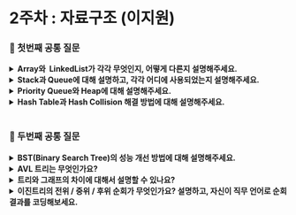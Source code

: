 # 2주차 : 자료구조 (이지원)

### 🎨 첫번째 공통 질문
<details>
<summary><strong>Array와  LinkedList가 각각 무엇인지, 어떻게 다른지 설명해주세요.</strong></summary>
<div markdown="1">
<ul>
<div>

### Array(배열)

- 순차적으로 데이터를 저장하는 자료구조
- 크기는 고정길이로 처음 생성할 때 정해지며, 이후 변경 불가
- 데이터의 순서가 있기 때문에 0부터 시작하는 index가 존재하며, index를 사용해 특정 요소를 찾고 조작이 가능
- 순차적으로 존재하는 데이터의 중간에 요소가 삽입되거나 삭제되는 경우 그 뒤의 모든 요소들을 한 칸씩 뒤로 밀거나 당겨줘야 함 <br>
  ➡️ 이 문제를 해결하기 위해 나온 자료구조가 **LinkedList**

### LinkedList(연결리스트)

- 데이터를 저장하고 있는 각 노드를 서로 연결 시켜 만든 선형 자료구조
- 크기가 정해져 있지 않음
- 각각의 노드는 자기 자신 다음에 어떤 원소가 저장되어 있는지 알기 때문에 연결을 끊고 다음 노드로 이어주거나 중간 연결을 끊고 새로운 노드에 각각 연결되도록 설정하여 시간복잡도 `O(1)`로 삭제와 삽입을 진행
- 특정 값을 찾기 위해서는 연결리스트 내부의 원소를 모두 다 확인해야 함

### 정리

- Array는 검색이 빠르지만, 삽입, 삭제가 느림
- LinkedList는 삽입, 삭제가 빠르지만, 검색이 느림
</div>
</ul>
</div>
</details>
<details>
<summary><strong>Stack과 Queue에 대해 설명하고, 각각 어디에 사용되었는지 설명해주세요.</strong></summary>
<div markdown="1">
<ul>
<div>

### Stack

![image](https://github.com/user-attachments/assets/98a52e3a-6d7c-4d69-b0ae-e7d7b614f9b0)

- 먼저 들어간 요소가 가장 나중에 나오게 되는 `선입후출(LIFO, Last In First Out)`의 구조를 가진 선형 자료구조
- 주로 Array(배열)를 사용해 구현
- 브라우저의 '뒤로가기', ctrl + z 되돌리기 연산 등에 사용

### Queue

![image](https://github.com/user-attachments/assets/9486432c-d77a-4966-8a1a-939260ea4efe)

- 먼저 들어간 요소가 가장 먼저 나오게 되는 `선입선출(FIFO, First In First Out)`의 구조를 가진 선형 자료구조
- 주로 LinkedList(연결리스트)를 사용해 구현
- 프린터 출력 요청, CPU 스케줄링 Ready 큐 등에 사용
</div>
</ul>
</div>
</details>
<details>
<summary><strong>Priority Queue와 Heap에 대해 설명해주세요.</strong></summary>
<div markdown="1">
<ul>
<div>

### Prioritiy Queue(우선순위 큐)

- 들어간 순서에 상관없이 우선순위가 높은 데이터를 먼저 꺼내기 위해 고안된 자료구조

### Heap

- 최댓값 또는 최솟값을 찾아내는 연산을 쉽게 하기 위해 고안된 구조
- 완전이진트리
    - 각 노드가 최대 2개의 자식 노드를 갖는 트리 형태의 자료구조
    - 마지막 레벨을 제외한 모든 노드는 완전히 채워져 있어야 함
- 최대힙 : 각 노드의 키값이 자식의 키값보다 작지 않은 자료구조
- 최소힙 : 각 노드의 키값이 자식의 키값보다 크지 않은 자료구조

### 우선순위 큐 구현 방법

- Array, LinkedList, Heap 사용하는 방법
- 주로 Heap을 사용하는 방식으로 구현 ➡️ 시간복잡도 때문
</div>
</ul>
</div>
</details>
<details>
<summary><strong>Hash Table과 Hash Collision 해결 방법에 대해 설명해주세요.</strong></summary>
<div markdown="1">
<ul>
<div>

### Hash Table

- (Key, Value)로 데이터를 저장하는 자료구조, 빠르게 데이터를 검색할 수 있는 자료구조
- 빠른 검색 속도를 제공하는 이유는 내부적으로 배열(버킷)을 사용하여 데이터를 저장하기 때문
    - 버킷 : 실제 값이 저장되는 장소
- 각 Key값은 해시함수에 의해 고유한 index를 가지게 되어 바로 접근할 수 있으므로 평균 `O(1)`의 시간 복잡도로 데이터를 조회

### Hash Collision 발생 이유

- **Hash Collision(해시 충돌)** : 서로 다른 Key에 대해 같은 해시값을 갖는 경우
- 해시 테이블에 접근하는 Key 값은 무한하고, 해시 함수를 통해 나온 Hash 값은 유한하기 때문

### Hash Collision 해결 방법

- **Separate Chaining(분리 연결법)** : 동일한 버킷에 저장되어야하는 데이터에 체인을 걸어 찾는 데이터가 나올 때까지 계속 체인을 따라가는 방식
- **Open Addressing(개방 주소법)** : 저장해야하는 인덱스에 값이 있으면 다른 인덱스에 저장하는 방법
</div>
</ul>
</div>
</details>
<br>

### 🎨 두번째 공통 질문
<details>
<summary><strong>BST(Binary Search Tree)의 성능 개선 방법에 대해 설명해주세요.</strong></summary>
<div markdown="1">
<ul>
<div>

### BST (Binary Search Tree)

- **이진 탐색 트리**로, 이진 탐색과 연결 리스트를 결합한 자료구조
- 이진 탐색은 정렬된 리스트에서 검색 범위를 줄여 나가면서 검색 값을 찾는 알고리즘
- 왼쪽 트리의 모든 값은 반드시 부모 노드보다 작아야 하고, 오른쪽 트리의 값은 부모 노드보다 커야 하는 특징
- 탐색 연산은 트리의 높이에 영향을 받기 때문에 높이가 h일 때 시간 복잡도는 `O(h)`
- 트리의 균형이 한쪽으로 치우쳐진 경우 worst case가 되고 `O(N)`의 시간 복잡도 가짐

![image](https://github.com/user-attachments/assets/bb3dd014-0712-4588-92bc-2dab7cddafa4)

### 성능 개선 방법

- BST의 양쪽 높이의 균형을 맞추는 방법
    - AVL 트리
    - Red-Black 트리

### RBT(Red-Black Tree)

- BST를 기반으로 하는 트리 형식 자료구조로, BST의 삽입, 삭제 연산 과정에서 발생할 수 있는 문제점을 해결하기 위해 만들어짐
- 모든 노드는 빨간색 또는 검은색
- 루트 노드는 검은색
- 모든 리프 노드(NIL)들은 검은색
    - NIL : null leaf, 자료를 갖지 않고 트리의 끝을 나타내는 노드
- 빨간색 노드의 자식은 검은색으로, 빨간색 노드가 연속으로 나올 수 없음
- 모든 리프 노드에서 black depth는 같음 = 리프 노드에서 루트 노드까지 가는 경로에서 만나는 검은색 노드의 개수는 동일

![image](https://github.com/user-attachments/assets/71778e96-35d8-4448-9b2c-2b2327c68a88)

</div>
</ul>
</div>
</details>
<details>
<summary><strong>AVL 트리는 무엇인가요?</strong></summary>
<div markdown="1">
<ul>
<div>

- 각 노드의 서브트리 높이 차이가 최대 1을 유지하도록 스스로 균형을 유지하는 트리
    - 균형 계수(Balance Factor, BF) : 서브트리의 높이 차이
- 노드의 균형 계수는 항상 -1, 0, 1
- 삽입과 삭제 연산을 수행할 때마다 트리의 균형 계수를 체크하고 균형 계수가 1보다 커질 때 회전(Rotation) 연산을 통해 균형 유지
</div>
</ul>
</div>
</details>
<details>
<summary><strong>트리와 그래프의 차이에 대해서 설명할 수 있나요?</strong></summary>
<div markdown="1">
<ul>
<div>

<img width="400" alt="트리와 그래프" src="https://github.com/user-attachments/assets/89c06807-fddd-4fa9-8897-1c6787738f31" width="90%" height="100%">

그래프는 트리보다 더 포괄적인 개념

### 그래프

- 노드(하나의 점)와 노드 간을 연결하는 간선으로 구성된 자료 구조
- 순환 혹은 비순환 구조를 이룸
- 방향이 있는 그래프와 방향이 없는 그래프가 존재
- 루트 노드의 개념 X & 부모-자식 관계라는 개념 X

### 트리

- 그래프와 같이 노드와 노드간을 연결하는 간선으로 구성된 자료구조
- 두 개의 노드 사이에 반드시 1개의 경로만 가지며, 사이클이 존재하지 않는 방향 그래프
- 부모-자식 관계가 성립하는 계층형 모델
</div>
</ul>
</div>
</details>
<details>
<summary><strong>이진트리의 전위 / 중위 / 후위 순회가 무엇인가요? 설명하고, 자신이 직무 언어로 순회 결과를 코딩해보세요.</strong></summary>
<div markdown="1">
<ul>
<div>

### 전위 순회(Pre-order)

- Root - Left - Right 순서로 노드 순회
- 루트를 **먼저** 방문

### 중위 순회(In-order)

- Left - Root - Right 순서로 노드 순회
- 루트를 **중간에** 방문

### 후위 순회(Post-order)

- Left - Right - Root 순서로 노드 순회
- 루트를 **후에** 방문

<br>

![image](https://github.com/user-attachments/assets/3aba3a20-c29f-4389-8935-2b70b466f9da)

### 전위 순회 결과

- A B D C E F G

### 중위 순회 결과

- D B A E C F G

### 후위 순회 결과

- D B E G F C A
</div>
</ul>
</div>
</details>
